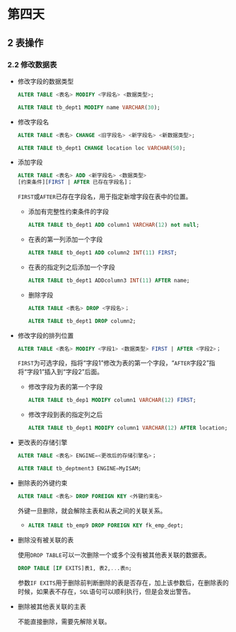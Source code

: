 # 第四天

## 2 表操作

### 2.2 修改数据表

* 修改字段的数据类型

  ~~~sql
  ALTER TABLE <表名> MODIFY <字段名> <数据类型>;
  ~~~

  ~~~sql
  ALTER TABLE tb_dept1 MODIFY name VARCHAR(30);
  ~~~

* 修改字段名

  ~~~sql
  ALTER TABLE <表名> CHANGE <旧字段名> <新字段名> <新数据类型>;
  ~~~

  ~~~sql
  ALTER TABLE tb_dept1 CHANGE location loc VARCHAR(50);
  ~~~

* 添加字段
  ~~~sql
  ALTER TABLE <表名> ADD <新字段名> <数据类型>
  [约束条件][FIRST | AFTER 已存在字段名]；
  ~~~
  `FIRST`或`AFTER`已存在字段名，用于指定新增字段在表中的位置。
  
  * 添加有完整性约束条件的字段
  
    ~~~sql
    ALTER TABLE tb_dept1 ADD column1 VARCHAR(12) not null;
    ~~~
  
  * 在表的第一列添加一个字段
  
    ~~~sql
    ALTER TABLE tb_dept1 ADD column2 INT(11) FIRST;
    ~~~
  
  * 在表的指定列之后添加一个字段
  
    ~~~sql
    ALTER TABLE tb_dept1 ADDcolumn3 INT(11) AFTER name;
    ~~~

   * 删除字段

     ~~~sql
     ALTER TABLE <表名> DROP <字段名>；
     ~~~

     ~~~sql
     ALTER TABLE tb_dept1 DROP column2;
     ~~~

* 修改字段的排列位置

  ~~~sql
  ALTER TABLE <表名> MODIFY <字段1> <数据类型> FIRST | AFTER <字段2>；
  ~~~

  `FIRST`为可选字段，指将“字段1”修改为表的第一个字段，“`AFTER`字段2”指将“字段1”插入到“字段2”后面。

  * 修改字段为表的第一个字段

    ~~~sql
    ALTER TABLE tb_dep1 MODIFY column1 VARCHAR(12) FIRST;
    ~~~

  * 修改字段到表的指定列之后

    ~~~sql
    ALTER TABLE tb_dept1 MODIFY column1 VARCHAR(12) AFTER location;
    ~~~


* 更改表的存储引擎

  ~~~sql
  ALTER TABLE <表名> ENGINE=<更改后的存储引擎名>；
  ~~~

  ~~~sql
  ALTER TABLE tb_deptment3 ENGINE=MyISAM;
  ~~~

* 删除表的外键约束

  ~~~sql
  ALTER TABLE <表名> DROP FOREIGN KEY <外键约束名>
  ~~~

  外键一旦删除，就会解除主表和从表之间的关联关系。

  * ~~~sql
    ALTER TABLE tb_emp9 DROP FOREIGN KEY fk_emp_dept;
    ~~~

* 删除没有被关联的表

  使用`DROP TABLE`可以一次删除一个或多个没有被其他表关联的数据表。

  ~~~sql
  DROP TABLE [IF EXITS]表1, 表2,...表n;
  ~~~

  参数`IF EXITS`用于删除前判断删除的表是否存在，加上该参数后，在删除表的时候，如果表不存在，`SQL`语句可以顺利执行，但是会发出警告。

* 删除被其他表关联的主表

  不能直接删除，需要先解除关联。
